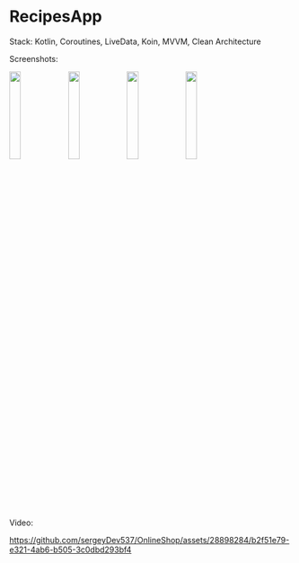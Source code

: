 # RecipesApp

Stack:
Kotlin, Coroutines, LiveData, Koin, MVVM, Clean Architecture

Screenshots:

<img src="https://github.com/sergeyDev537/OnlineShop/assets/28898284/3cd20be7-abb1-4d79-8bce-10ddfdb70d48" width="20%"></img>
<img src="https://github.com/sergeyDev537/OnlineShop/assets/28898284/9cd78f24-ee93-4180-8d89-3e3540f3343f" width="20%"></img>
<img src="https://github.com/sergeyDev537/OnlineShop/assets/28898284/33125ef8-80e8-40f2-a7a0-b481cabd26b5" width="20%"></img>
<img src="https://github.com/sergeyDev537/OnlineShop/assets/28898284/a477746b-cda1-457b-8ed6-9ff638d6d7e5" width="20%"></img>


Video:

https://github.com/sergeyDev537/OnlineShop/assets/28898284/b2f51e79-e321-4ab6-b505-3c0dbd293bf4
